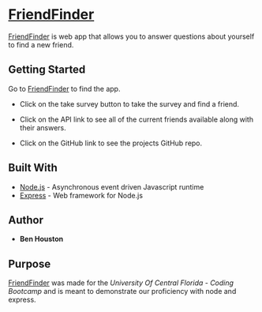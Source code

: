 # [FriendFinder](https://bh-friendfinder.herokuapp.com/)
[FriendFinder](https://bh-friendfinder.herokuapp.com/) is web app that allows you to answer questions about yourself to find a new friend.
## Getting Started
Go to [FriendFinder](https://bh-friendfinder.herokuapp.com/) to find the app.
 - Click on the take survey button to take the survey and find a friend.

 - Click on the API link to see all of the current friends available along with their answers.

 - Click on the GitHub link to see the projects GitHub repo.
## Built With
 - [Node.js](https://nodejs.org) - Asynchronous event driven Javascript runtime
 - [Express](http://expressjs.com/) - Web framework for Node.js
## Author
 - **Ben Houston**

 ## Purpose
[FriendFinder](https://bh-friendfinder.herokuapp.com/) was made for the *University Of Central Florida - Coding Bootcamp* and is meant to demonstrate our proficiency with node and express.